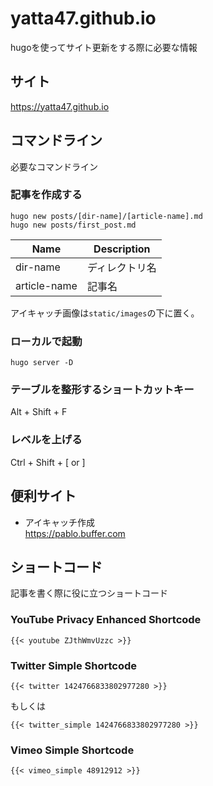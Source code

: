 # yatta47.github.io

hugoを使ってサイト更新をする際に必要な情報

## サイト

<https://yatta47.github.io>

## コマンドライン

必要なコマンドライン

### 記事を作成する

```command
hugo new posts/[dir-name]/[article-name].md
hugo new posts/first_post.md
```

| Name         | Description    |
| ------------ | -------------- |
| dir-name     | ディレクトリ名 |
| article-name | 記事名         |

アイキャッチ画像は`static/images`の下に置く。

### ローカルで起動

```command
hugo server -D
```

### テーブルを整形するショートカットキー

Alt + Shift + F

### レベルを上げる

Ctrl + Shift + [ or ]

## 便利サイト

- アイキャッチ作成  
<https://pablo.buffer.com>

## ショートコード

記事を書く際に役に立つショートコード

### YouTube Privacy Enhanced Shortcode

```shortcode
{{< youtube ZJthWmvUzzc >}}
```

### Twitter Simple Shortcode

```shortcode
{{< twitter 1424766833802977280 >}}
```

もしくは

```shortcode
{{< twitter_simple 1424766833802977280 >}}
```

### Vimeo Simple Shortcode

```shortcode
{{< vimeo_simple 48912912 >}}
```
